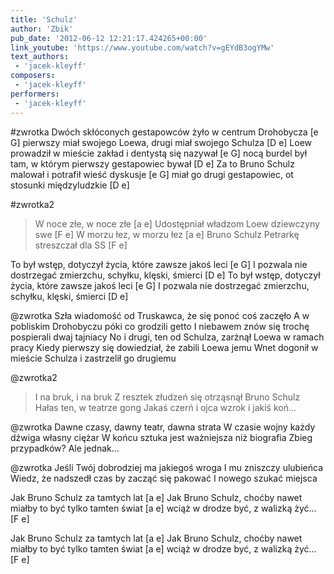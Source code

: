 ```yaml
---
title: 'Schulz'
author: 'Zbik'
pub_date: '2012-06-12 12:21:17.424265+00:00'
link_youtube: 'https://www.youtube.com/watch?v=gEYdB3ogYMw'
text_authors:
 - 'jacek-kleyff'
composers:
 - 'jacek-kleyff'
performers:
 - 'jacek-kleyff'
---
```


#zwrotka
Dwóch skłóconych gestapowców żyło w centrum Drohobycza [e G]
pierwszy miał swojego Loewa, drugi miał swojego Schulza [D e]
Loew prowadził w mieście zakład i dentystą się nazywał [e G]
nocą burdel był tam, w którym pierwszy gestapowiec bywał [D e]
Za to Bruno Schulz malował i potrafił wieść dyskusje [e G]
miał go drugi gestapowiec, ot stosunki międzyludzkie [D e]

#zwrotka2
>W noce złe, w noce złe [a e]
>Udostępniał władzom Loew dziewczyny swe [F e]
>W morzu łez, w morzu łez [a e]
>Bruno Schulz Petrarkę streszczał dla SS [F e]

To był wstęp, dotyczył życia, które zawsze jakoś leci [e G]
I pozwala nie dostrzegać zmierzchu, schyłku, klęski, śmierci [D e]
To był wstęp, dotyczył życia, które zawsze jakoś leci [e G]
I pozwala nie dostrzegać zmierzchu, schyłku, klęski, śmierci [D e]

@zwrotka
Szła wiadomość od Truskawca, że się ponoć coś zaczęło
A w pobliskim Drohobyczu póki co grodzili getto
I niebawem znów się trochę pospierali dwaj tajniacy
No i drugi, ten od Schulza, zarżnął Loewa w ramach pracy
Kiedy pierwszy się dowiedział, że zabili Loewa jemu
Wnet dogonił w mieście Schulza i zastrzelił go drugiemu

@zwrotka2
>I na bruk, i na bruk
>Z resztek złudzeń się otrząsnął Bruno Schulz
>Hałas ten, w teatrze gong
>Jakaś czerń i ojca wzrok i jakiś koń...

@zwrotka
Dawne czasy, dawny teatr, dawna strata
W czasie wojny każdy dźwiga własny ciężar
W końcu sztuka jest ważniejsza niż biografia
Zbieg przypadków? Ale jednak...

@zwrotka
Jeśli Twój dobrodziej ma jakiegoś wroga
I mu zniszczy ulubieńca
Wiedz, że nadszedł czas by zacząć się pakować
I nowego szukać miejsca

Jak Bruno Schulz za tamtych lat [a e]
Jak Bruno Schulz, choćby nawet miałby to być tylko tamten świat [a e]
wciąż w drodze być, z walizką żyć... [F e]

Jak Bruno Schulz za tamtych lat [a e]
Jak Bruno Schulz, choćby nawet miałby to być tylko tamten świat [a e]
wciąż w drodze być, z walizką żyć... [F e]